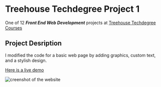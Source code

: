 # Treehouse Techdegree Project 1
One of 12 **_Front End Web Development_** projects at [Treehouse Techdegree Courses](https://teamtreehouse.com/techdegree/front-end-web-development) 
## Project Desription
I modified the code for a basic web page by adding graphics, custom text, and a stylish design.

[Here is a live demo](https://dmitriyaa.github.io/techdegree-project-1/)

![creenshot of the website](https://raw.githubusercontent.com/dmitriyaa/techdegree-project-1/master/screenshot.png")